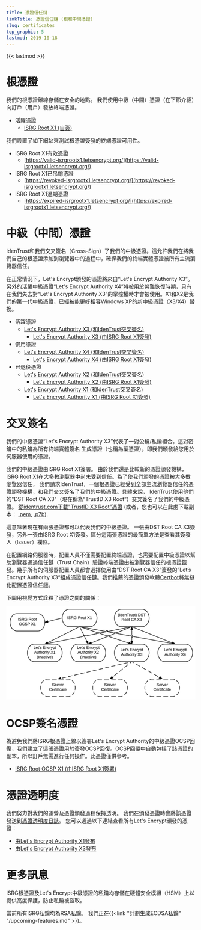 ```yaml
---
title: 憑證信任鏈
linkTitle: 憑證信任鏈 (根和中間憑證)
slug: certificates
top_graphic: 5
lastmod: 2019-10-18
---
```


{{< lastmod >}}

# 根憑證

我們的根憑證離線存儲在安全的地點。 我們使用中級（中間）憑證（在下節介紹）向訂戶（用戶）發放終端憑證。

* 活躍憑證
  * [ISRG Root X1 (自簽)](/certs/isrgrootx1.pem.txt)

我們設置了如下網站來測試根憑證簽發的終端憑證可用性。

* ISRG Root X1有效憑證
  * [https://valid-isrgrootx1.letsencrypt.org/](https://valid-isrgrootx1.letsencrypt.org/)
* ISRG Root X1已吊銷憑證
  * [https://revoked-isrgrootx1.letsencrypt.org/](https://revoked-isrgrootx1.letsencrypt.org/)
* ISRG Root X1過期憑證
  * [https://expired-isrgrootx1.letsencrypt.org/](https://expired-isrgrootx1.letsencrypt.org/)

# 中級（中間）憑證

IdenTrust和我們交叉簽名（Cross-Sign）了我們的中級憑證。這允許我們在將我們自己的根憑證添加到瀏覽器中的過程中，確保我們的終端實體憑證被所有主流瀏覽器信任。

在正常情況下，Let's Encrypt頒發的憑證將來自“Let's Encrypt Authority X3”。另外的活躍中級憑證“Let's Encrypt Authority X4”將被用於災難恢復時期，只有在我們失去對“Let's Encrypt Authority X3”的掌控權時才會被使用。X1和X2是我們的第一代中級憑證，已經被能更好相容Windows XP的新中級憑證（X3/X4）替換。


* 活躍憑證
  * [Let's Encrypt Authority X3 (和IdenTrust交叉簽名)](/certs/lets-encrypt-x3-cross-signed.pem.txt)
    * [Let's Encrypt Authority X3 (由ISRG Root X1簽發)](/certs/letsencryptauthorityx3.pem.txt)
* 備用憑證
  * [Let's Encrypt Authority X4 (和IdenTrust交叉簽名)](/certs/lets-encrypt-x4-cross-signed.pem.txt)
    * [Let's Encrypt Authority X4 (由ISRG Root X1簽發)](/certs/letsencryptauthorityx4.pem.txt)
* 已退役憑證
  * [Let's Encrypt Authority X2 (和IdenTrust交叉簽名)](/certs/lets-encrypt-x2-cross-signed.pem.txt)
    * [Let's Encrypt Authority X2 (由ISRG Root X1簽發)](/certs/letsencryptauthorityx2.pem.txt)
  * [Let's Encrypt Authority X1 (和IdenTrust交叉簽名)](/certs/lets-encrypt-x1-cross-signed.pem.txt)
    * [Let's Encrypt Authority X1 (由ISRG Root X1簽發)](/certs/letsencryptauthorityx1.pem.txt)

# 交叉簽名

我們的中級憑證“Let's Encrypt Authority X3”代表了一對公鑰/私鑰組合。這對密鑰中的私鑰為所有終端實體簽名
生成憑證（也稱為葉憑證），即我們頒發給您用於伺服器使用的憑證。

我們的中級憑證由ISRG Root X1簽署。 由於我們還是比較新的憑證頒發機構，ISRG Root X1在大多數瀏覽器中尚未受到信任。為了使我們頒發的憑證被大多數瀏覽器信任， 我們請求IdenTrust，一個根憑證已經受到全部主流瀏覽器信任的憑證頒發機構，和我們交叉簽名了我們的中級憑證。具體來說， IdenTrust使用他們的"DST Root CA X3"（現在稱為“TrustID X3 Root”）交叉簽名了我們的中級憑證。 [從identrust.com下載"TrustID X3 Root"憑證](https://www.identrust.com/support/downloads) (或者，您也可以在此處下載副本： [.pem](/certs/trustid-x3-root.pem.txt), [.p7b](/certs/trustid-x3-root.p7b)).

這意味著現在有兩張憑證都可以代表我們的中級憑證。 一張由DST Root CA X3簽發，另外一張由ISRG Root X1簽發。區分這兩張憑證的最簡單方法是查看其簽發人（Issuer）欄位。

在配置網路伺服器時，配置人員不僅需要配置終端憑證，也需要配置中級憑證以幫助瀏覽器通過信任鏈（Trust Chain）驗證終端憑證由被瀏覽器信任的根憑證籤發。幾乎所有的伺服器配置人員都會選擇使用由“DST Root CA X3”簽發的”Let’s Encrypt Authority X3“組成憑證信任鏈。我們推薦的憑證頒發軟體[Certbot](https://certbot.org)將無縫化配置憑證信任鏈。

下圖用視覺方式詮釋了憑證之間的關係：

<img src="/certs/isrg-keys.png" alt="ISRG憑證關係圖">

# OCSP簽名憑證

為避免我們將ISRG根憑證上線以簽署Let's Encrypt Authority的中級憑證OCSP回復，我們建立了這張憑證用於簽發OCSP回復。OCSP回覆中自動包括了該憑證的副本，所以訂戶無需進行任何操作。此憑證僅供參考。
* [ISRG Root OCSP X1 (由ISRG Root X1簽署)](/certs/isrg-root-ocsp-x1.pem.txt)

# 憑證透明度

我們努力對我們的運營及憑證頒發過程保持透明。 我們在頒發憑證時會將該憑證發送到[憑證透明度日誌](https://www.certificate-transparency.org/)。 您可以通過以下連結查看所有Let's Encrypt頒發的憑證：

* [由Let's Encrypt Authority X1發布](https://crt.sh/?Identity=%25&iCAID=7395)
* [由Let's Encrypt Authority X3發布](https://crt.sh/?Identity=%25&iCAID=16418)

# 更多訊息

ISRG根憑證及Let's Encrypt中級憑證的私鑰均存儲在硬體安全模組（HSM）上以提供高度保護，防止私鑰被盜取。

當前所有ISRG私鑰均為RSA私鑰。 我們正在{{<link "計劃生成ECDSA私鑰" "/upcoming-features.md" >}}。
